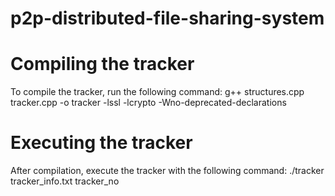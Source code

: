 # p2p-distributed-file-sharing-system

# Compiling the tracker

To compile the tracker, run the following command:
g++ structures.cpp tracker.cpp -o tracker -lssl -lcrypto -Wno-deprecated-declarations

# Executing the tracker

After compilation, execute the tracker with the following command:
./tracker tracker_info.txt tracker_no